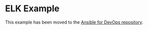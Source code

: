 # ELK Example

This example has been moved to the [Ansible for DevOps repository](https://github.com/geerlingguy/ansible-for-devops).
